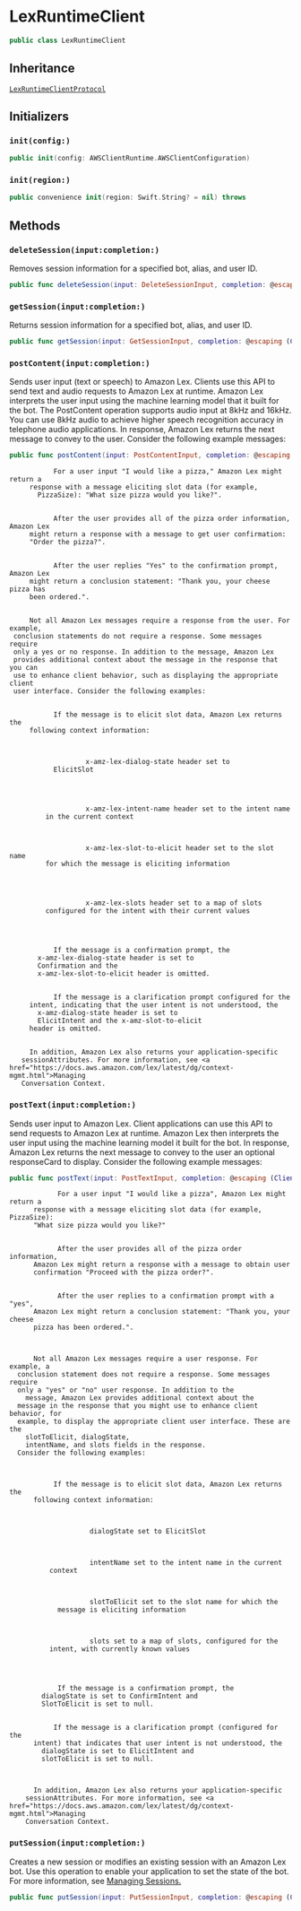 # LexRuntimeClient

``` swift
public class LexRuntimeClient 
```

## Inheritance

[`LexRuntimeClientProtocol`](/aws-sdk-swift/reference/0.x/AWSLexRuntimeService/LexRuntimeClientProtocol)

## Initializers

### `init(config:)`

``` swift
public init(config: AWSClientRuntime.AWSClientConfiguration) 
```

### `init(region:)`

``` swift
public convenience init(region: Swift.String? = nil) throws 
```

## Methods

### `deleteSession(input:completion:)`

Removes session information for a specified bot, alias, and user ID.

``` swift
public func deleteSession(input: DeleteSessionInput, completion: @escaping (ClientRuntime.SdkResult<DeleteSessionOutputResponse, DeleteSessionOutputError>) -> Void)
```

### `getSession(input:completion:)`

Returns session information for a specified bot, alias, and user
ID.

``` swift
public func getSession(input: GetSessionInput, completion: @escaping (ClientRuntime.SdkResult<GetSessionOutputResponse, GetSessionOutputError>) -> Void)
```

### `postContent(input:completion:)`

Sends user input (text or speech) to Amazon Lex. Clients use this API to
send text and audio requests to Amazon Lex at runtime. Amazon Lex interprets the
user input using the machine learning model that it built for the bot.
The PostContent operation supports audio input at 8kHz
and 16kHz. You can use 8kHz audio to achieve higher speech recognition
accuracy in telephone audio applications.
In response, Amazon Lex returns the next message to convey to the user.
Consider the following example messages:​

``` swift
public func postContent(input: PostContentInput, completion: @escaping (ClientRuntime.SdkResult<PostContentOutputResponse, PostContentOutputError>) -> Void)
```

``` 
           For a user input "I would like a pizza," Amazon Lex might return a
     response with a message eliciting slot data (for example,
       PizzaSize): "What size pizza would you like?".


           After the user provides all of the pizza order information, Amazon Lex
     might return a response with a message to get user confirmation:
     "Order the pizza?".


           After the user replies "Yes" to the confirmation prompt, Amazon Lex
     might return a conclusion statement: "Thank you, your cheese pizza has
     been ordered.".


     Not all Amazon Lex messages require a response from the user. For example,
 conclusion statements do not require a response. Some messages require
 only a yes or no response. In addition to the message, Amazon Lex
 provides additional context about the message in the response that you can
 use to enhance client behavior, such as displaying the appropriate client
 user interface. Consider the following examples:


           If the message is to elicit slot data, Amazon Lex returns the
     following context information:



                   x-amz-lex-dialog-state header set to
           ElicitSlot




                   x-amz-lex-intent-name header set to the intent name
         in the current context



                   x-amz-lex-slot-to-elicit header set to the slot name
         for which the message is eliciting information




                   x-amz-lex-slots header set to a map of slots
         configured for the intent with their current values




           If the message is a confirmation prompt, the
       x-amz-lex-dialog-state header is set to
       Confirmation and the
       x-amz-lex-slot-to-elicit header is omitted.


           If the message is a clarification prompt configured for the
     intent, indicating that the user intent is not understood, the
       x-amz-dialog-state header is set to
       ElicitIntent and the x-amz-slot-to-elicit
     header is omitted.


     In addition, Amazon Lex also returns your application-specific
   sessionAttributes. For more information, see <a href="https://docs.aws.amazon.com/lex/latest/dg/context-mgmt.html">Managing
   Conversation Context.
```

### `postText(input:completion:)`

Sends user input to Amazon Lex. Client applications can use this API to
send requests to Amazon Lex at runtime. Amazon Lex then interprets the user input
using the machine learning model it built for the bot.
In response, Amazon Lex returns the next message to convey to
the user an optional responseCard to display. Consider the
following example messages:​

``` swift
public func postText(input: PostTextInput, completion: @escaping (ClientRuntime.SdkResult<PostTextOutputResponse, PostTextOutputError>) -> Void)
```

``` 
            For a user input "I would like a pizza", Amazon Lex might return a
      response with a message eliciting slot data (for example, PizzaSize):
      "What size pizza would you like?"


            After the user provides all of the pizza order information,
      Amazon Lex might return a response with a message to obtain user
      confirmation "Proceed with the pizza order?".


            After the user replies to a confirmation prompt with a "yes",
      Amazon Lex might return a conclusion statement: "Thank you, your cheese
      pizza has been ordered.".



      Not all Amazon Lex messages require a user response. For example, a
  conclusion statement does not require a response. Some messages require
  only a "yes" or "no" user response. In addition to the
    message, Amazon Lex provides additional context about the
  message in the response that you might use to enhance client behavior, for
  example, to display the appropriate client user interface. These are the
    slotToElicit, dialogState,
    intentName, and slots fields in the response.
  Consider the following examples:



           If the message is to elicit slot data, Amazon Lex returns the
      following context information:



                    dialogState set to ElicitSlot



                    intentName set to the intent name in the current
          context



                    slotToElicit set to the slot name for which the
            message is eliciting information



                    slots set to a map of slots, configured for the
          intent, with currently known values




            If the message is a confirmation prompt, the
        dialogState is set to ConfirmIntent and
        SlotToElicit is set to null.


           If the message is a clarification prompt (configured for the
      intent) that indicates that user intent is not understood, the
        dialogState is set to ElicitIntent and
        slotToElicit is set to null.



      In addition, Amazon Lex also returns your application-specific
    sessionAttributes. For more information, see <a href="https://docs.aws.amazon.com/lex/latest/dg/context-mgmt.html">Managing
    Conversation Context.
```

### `putSession(input:completion:)`

Creates a new session or modifies an existing session with an Amazon Lex
bot. Use this operation to enable your application to set the state of the
bot.
For more information, see <a href="https:​//docs.aws.amazon.com/lex/latest/dg/how-session-api.html">Managing
Sessions.

``` swift
public func putSession(input: PutSessionInput, completion: @escaping (ClientRuntime.SdkResult<PutSessionOutputResponse, PutSessionOutputError>) -> Void)
```
